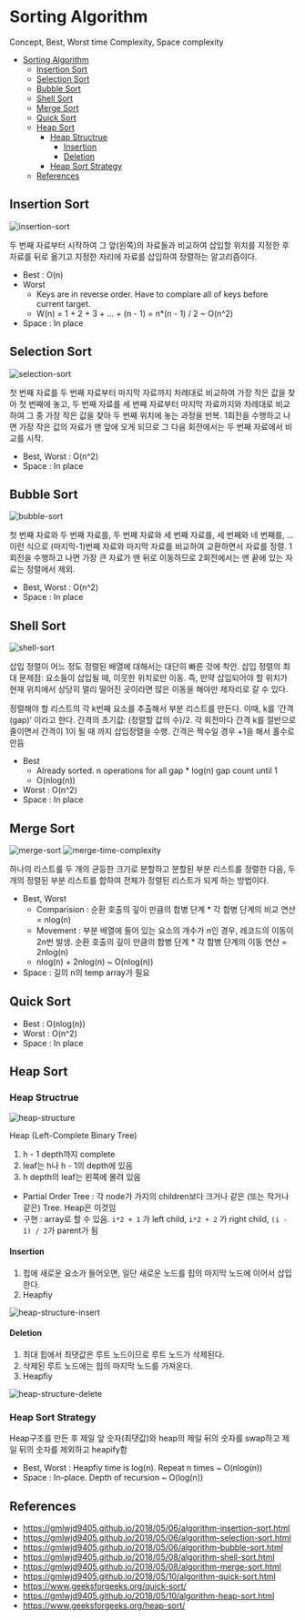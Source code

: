 # Sorting Algorithm

Concept, Best, Worst time Complexity, Space complexity

- [Sorting Algorithm](#sorting-algorithm)
  - [Insertion Sort](#insertion-sort)
  - [Selection Sort](#selection-sort)
  - [Bubble Sort](#bubble-sort)
  - [Shell Sort](#shell-sort)
  - [Merge Sort](#merge-sort)
  - [Quick Sort](#quick-sort)
  - [Heap Sort](#heap-sort)
    - [Heap Structrue](#heap-structrue)
      - [Insertion](#insertion)
      - [Deletion](#deletion)
    - [Heap Sort Strategy](#heap-sort-strategy)
  - [References](#references)

## Insertion Sort

![insertion-sort](./img/insertion-sort.png)

두 번째 자료부터 시작하여 그 앞(왼쪽)의 자료들과 비교하여 삽입할 위치를 지정한 후 자료를 뒤로 옮기고 지정한 자리에 자료를 삽입하여 정렬하는 알고리즘이다.

- Best : O(n)
- Worst
  - Keys are in reverse order. Have to complare all of keys before current target.
  - W(n) = 1 + 2 + 3 + ... + (n - 1) = n*(n - 1) / 2 ~ O(n^2)
- Space : In place

## Selection Sort

![selection-sort](./img/selection-sort.png)

첫 번째 자료를 두 번째 자료부터 마지막 자료까지 차례대로 비교하여 가장 작은 값을 찾아 첫 번째에 놓고, 두 번째 자료를 세 번째 자료부터 마지막 자료까지와 차례대로 비교하여 그 중 가장 작은 값을 찾아 두 번째 위치에 놓는 과정을 반복. 1회전을 수행하고 나면 가장 작은 값의 자료가 맨 앞에 오게 되므로 그 다음 회전에서는 두 번째 자료에서 비교를 시작.

- Best, Worst : O(n^2)
- Space : In place

## Bubble Sort

![bubble-sort](./img/bubble-sort.png)

첫 번째 자료와 두 번째 자료를, 두 번째 자료와 세 번째 자료를, 세 번째와 네 번째를, … 이런 식으로 (마지막-1)번째 자료와 마지막 자료를 비교하여 교환하면서 자료를 정렬. 1회전을 수행하고 나면 가장 큰 자료가 맨 뒤로 이동하므로 2회전에서는 맨 끝에 있는 자료는 정렬에서 제외.

- Best, Worst : O(n^2)
- Space : In place

## Shell Sort

![shell-sort](./img/shell-sort.png)

삽입 정렬이 어느 정도 정렬된 배열에 대해서는 대단히 빠른 것에 착안. 삽입 정렬의 최대 문제점: 요소들이 삽입될 때, 이웃한 위치로만 이동. 즉, 만약 삽입되어야 할 위치가 현재 위치에서 상당히 멀리 떨어진 곳이라면 많은 이동을 해야만 제자리로 갈 수 있다.

정렬해야 할 리스트의 각 k번째 요소를 추출해서 부분 리스트를 만든다. 이때, k를 ‘간격(gap)’ 이라고 한다. 간격의 초기값: (정렬할 값의 수)/2. 각 회전마다 간격 k를 절반으로 줄이면서 간격이 1이 될 때 까지 삽입정렬을 수행. 간격은 짝수일 경우 +1을 해서 홀수로 만듬

- Best
  - Already sorted. n operations for all gap * log(n) gap count until 1
  - O(nlog(n))
- Worst : O(n^2)
- Space : In place

## Merge Sort

![merge-sort](./img/merge-sort.png)
![merge-time-complexity](./img/merge-time-complexity.png)

하나의 리스트를 두 개의 균등한 크기로 분할하고 분할된 부분 리스트를 정렬한 다음, 두 개의 정렬된 부분 리스트를 합하여 전체가 정렬된 리스트가 되게 하는 방법이다.

- Best, Worst
  - Comparision : 순환 호출의 깊이 만큼의 합병 단계 * 각 합병 단계의 비교 연산 = nlog(n)
  - Movement : 부분 배열에 들어 있는 요소의 개수가 n인 경우, 레코드의 이동이 2n번 발생. 순환 호출의 깊이 만큼의 합병 단계 * 각 합병 단계의 이동 연산 = 2nlog(n)
  - nlog(n) + 2nlog(n) ~ O(nlog(n))
- Space : 길의 n의 temp array가 필요

## Quick Sort

- Best : O(nlog(n))
- Worst : O(n^2)
- Space : In place

## Heap Sort

### Heap Structrue

![heap-structure](./img/heap-structure.png)

Heap (Left-Complete Binary Tree)

1. h - 1 depth까지 complete
2. leaf는 h나 h - 1의 depth에 있음
2. h depth의 leaf는 왼쪽에 몰려 있음

- Partial Order Tree : 각 node가 가지의 children보다 크거나 같은 (또는 작거나 같은) Tree. Heap은 이것임
- 구현 : array로 할 수 있음. `i*2 + 1` 가 left child, `i*2 + 2` 가 right child, `(i - 1) / 2`가 parent가 됨

#### Insertion

1. 힙에 새로운 요소가 들어오면, 일단 새로운 노드를 힙의 마지막 노드에 이어서 삽입한다.
2. Heapfiy

![heap-structure-insert](./img/heap-structure-insert.png)

#### Deletion

1. 최대 힙에서 최댓값은 루트 노드이므로 루트 노드가 삭제된다.
2. 삭제된 루트 노드에는 힙의 마지막 노드를 가져온다.
3. Heapfiy

![heap-structure-delete](./img/heap-structure-delete.png)

### Heap Sort Strategy

Heap구조를 만든 후 제일 앞 숫자(최댓값)와 heap의 제일 뒤의 숫자를 swap하고 제일 뒤의 숫자를 제외하고 heapify함

- Best, Worst : Heapfiy time is log(n). Repeat n times ~ O(nlog(n))
- Space : In-place. Depth of recursion ~ O(log(n))

## References

- https://gmlwjd9405.github.io/2018/05/06/algorithm-insertion-sort.html
- https://gmlwjd9405.github.io/2018/05/06/algorithm-selection-sort.html
- https://gmlwjd9405.github.io/2018/05/06/algorithm-bubble-sort.html
- https://gmlwjd9405.github.io/2018/05/08/algorithm-shell-sort.html
- https://gmlwjd9405.github.io/2018/05/08/algorithm-merge-sort.html
- https://gmlwjd9405.github.io/2018/05/10/algorithm-quick-sort.html
- https://www.geeksforgeeks.org/quick-sort/
- https://gmlwjd9405.github.io/2018/05/10/algorithm-heap-sort.html
- https://www.geeksforgeeks.org/heap-sort/
